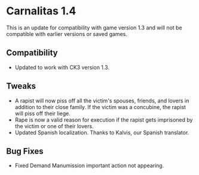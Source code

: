 # Carnalitas 1.4

This is an update for compatibility with game version 1.3 and will not be compatible with earlier versions or saved games.

## Compatibility

* Updated to work with CK3 version 1.3.

## Tweaks

* A rapist will now piss off all the victim's spouses, friends, and lovers in addition to their close family. If the victim was a concubine, the rapist will piss off their liege.
* Rape is now a valid reason for execution if the rapist gets imprisoned by the victim or one of their lovers.
* Updated Spanish localization. Thanks to Kalvis, our Spanish translator.

## Bug Fixes

* Fixed Demand Manumission important action not appearing.